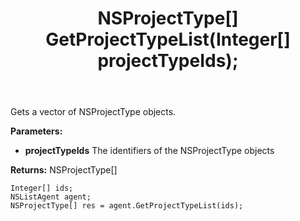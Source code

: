 ﻿---
uid: crmscript_ref_NSListAgent_GetProjectTypeList
title: NSProjectType[] GetProjectTypeList(Integer[]  projectTypeIds);
intellisense: NSListAgent.GetProjectTypeList
keywords: NSListAgent, GetProjectTypeList
so.topic: reference
---

Gets a vector of NSProjectType objects.

**Parameters:**
 - **projectTypeIds** The identifiers of the NSProjectType objects

**Returns:** NSProjectType[]

```crmscript
Integer[] ids;
NSListAgent agent;
NSProjectType[] res = agent.GetProjectTypeList(ids);
```

